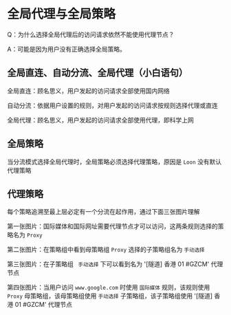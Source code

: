# 全局代理与全局策略

Q：为什么选择全局代理后的访问请求依然不能使用代理节点？

A：可能是因为用户没有正确选择全局策略。

## 全局直连、自动分流、全局代理（小白语句）

全局直连：顾名思义，用户发起的访问请求全部使用国内网络

自动分流：依据用户设置的规则，对用户发起的访问请求按规则选择代理或直连

全局代理：顾名思义，用户发起的访问请求全部使用代理，即科学上网

## 全局策略

当分流模式选择全局代理时，全局策略必须选择代理策略，原因是 `Loon` 没有默认代理策略

## 代理策略

每个策略追溯至最上层必定有一个分流在起作用，通过下面三张图片理解

第一张图片：国际媒体和国际网址需要代理节点才可以访问，这两条规则选择的策略名为 `Proxy`

第二张图片：在策略组中看到母策略组 `Proxy` 选择的子策略组名为 `手动选择`

第三张图片：在子策略组 ` 手动选择` 下可以看到名为 '[隧道] 香港 01 #GZCM' 代理节点

第四张图片：当用户访问 `www.google.com` 时使用 `国际媒体` 规则，该规则使用 `Proxy` 母策略组，该母策略组使用 `手动选择` 子策略组，该子策略组使用 '[隧道] 香港 01 #GZCM' 代理节点
